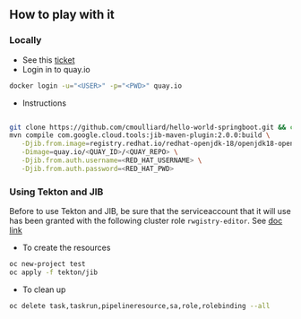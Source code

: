 ## How to play with it

### Locally

- See this [ticket](https://github.com/GoogleContainerTools/jib/issues/2106)
- Login in to quay.io
```bash
docker login -u="<USER>" -p="<PWD>" quay.io
```
- Instructions
```bash

git clone https://github.com/cmoulliard/hello-world-springboot.git && cd hello-world-springboot
mvn compile com.google.cloud.tools:jib-maven-plugin:2.0.0:build \
   -Djib.from.image=registry.redhat.io/redhat-openjdk-18/openjdk18-openshift \
   -Dimage=quay.io/<QUAY_ID>/<QUAY_REPO> \
   -Djib.from.auth.username=<RED_HAT_USERNAME> \
   -Djib.from.auth.password=<RED_HAT_PWD>
```

### Using Tekton and JIB

Before to use Tekton and JIB, be sure that the serviceaccount that it will use has been granted with the following
cluster role `rwgistry-editor`. See [doc link](https://docs.openshift.com/container-platform/3.11/install_config/registry/accessing_registry.html#access-user-prerequisites)

- To create the resources
```bash
oc new-project test
oc apply -f tekton/jib
```

- To clean up
```bash
oc delete task,taskrun,pipelineresource,sa,role,rolebinding --all
```
